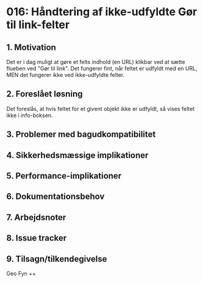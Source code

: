 # 016: Håndtering af ikke-udfyldte Gør til link-felter

## 1. Motivation
Det er i dag muligt at gøre et felts indhold (en URL) klikbar ved at sætte flueben ved "Gør til link".
Det fungerer fint, når feltet er udfyldt med en URL, MEN det fungerer ikke ved ikke-udfyldte felter.

## 2. Foreslået løsning
Det foreslås, at hvis feltet for et givent objekt ikke er udfyldt, så vises feltet ikke i info-boksen.

## 3. Problemer med bagudkompatibilitet

## 4. Sikkerhedsmæssige implikationer

## 5. Performance-implikationer

## 6. Dokumentationsbehov

## 7. Arbejdsnoter

## 8. Issue tracker  

## 9. Tilsagn/tilkendegivelse
Geo Fyn ++
